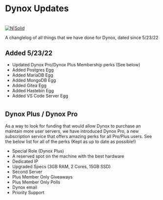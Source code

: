 #   Dynox Updates

#
[![N|Solid](https://cloudexis.us/pwdbylgl.png)](https://nodesource.com/products/nsolid)

A changlelog of all things that we have done for Dynox, dated since 5/23/22

## Added 5/23/22

- Updated Dynox Pro/Dynox Plus Membership perks (See below)
- Added Postgres Egg
- Added MariaDB Egg
- Added MongoDB Egg
- Added Gitea Egg
- Added Hastebin Egg
- Added VS Code Server Egg

#
#
#
#
## Dynox Plus / Dynox Pro
As a way to look for funding that would allow Dynox to purchase an maintain more user servers, we have introduced Dynox Pro, a new subscription service that offers amazing perks for all Pro/Plus users. See the below list for all of the perks (Kept as up to date as possible!)

- Special Role (Dynox Plus)
- A reserved spot on the machine with the best hardware
- Dedicated IP 
- Upgraded Specs (3GB RAM, 2 Cores, 15GB SSD)
- Second Server
- Plus Member Only Giveaways
- Plus Member Only Polls
- Dynox email
- Priority Support
